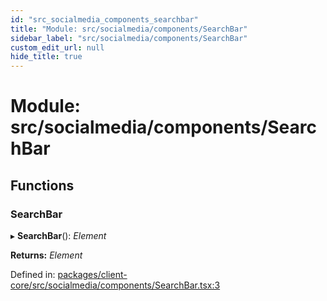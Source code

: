 ```yaml
---
id: "src_socialmedia_components_searchbar"
title: "Module: src/socialmedia/components/SearchBar"
sidebar_label: "src/socialmedia/components/SearchBar"
custom_edit_url: null
hide_title: true
---
```


# Module: src/socialmedia/components/SearchBar

## Functions

### SearchBar

▸ **SearchBar**(): *Element*

**Returns:** *Element*

Defined in: [packages/client-core/src/socialmedia/components/SearchBar.tsx:3](https://github.com/xr3ngine/xr3ngine/blob/7e8e151f1/packages/client-core/src/socialmedia/components/SearchBar.tsx#L3)
